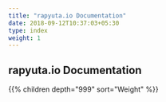 ```yaml
---
title: "rapyuta.io Documentation"
date: 2018-09-12T10:37:03+05:30
type: index
weight: 1
---
```



## rapyuta.io Documentation

{{% children depth="999" sort="Weight" %}}
